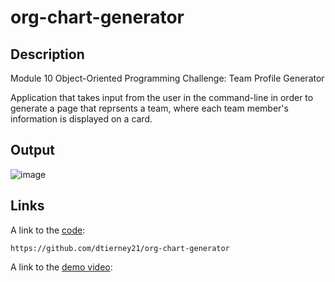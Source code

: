 # org-chart-generator
## Description
Module 10 Object-Oriented Programming Challenge: Team Profile Generator

Application that takes input from the user in the command-line in order to generate a page that reprsents a team, where each team member's information is displayed on a card.

## Output
![image](https://user-images.githubusercontent.com/4752879/182997082-2d1a7687-6c80-45bc-9cf8-8605cbcab0ec.png)

## Links
A link to the [code](https://github.com/dtierney21/org-chart-generator):
```
https://github.com/dtierney21/org-chart-generator
```
A link to the [demo video]():
```
